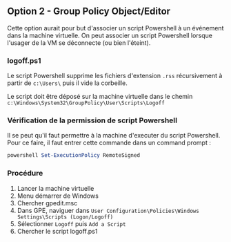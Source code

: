 ## Option 2 - Group Policy Object/Editor

Cette option aurait pour but d'associer un script Powershell à un événement dans la machine virtuelle. On peut associer un script Powershell lorsque l'usager de la VM se déconnecte (ou bien l'éteint).

### logoff.ps1

Le script Powershell supprime les fichiers d'extension `.rss` récursivement à partir de `c:\Users\` puis il vide la corbeille.

Le script doit être déposé sur la machine virtuelle dans le chemin `c:\Windows\System32\GroupPolicy\User\Scripts\Logoff`

### Vérification de la permission de script Powershell

Il se peut qu'il faut permettre à la machine d'executer du script Powershell. Pour ce faire, il faut entrer cette commande dans un command prompt : 

```Powershell
powershell Set-ExecutionPolicy RemoteSigned
```

### Procédure

1. Lancer la machine virtuelle
1. Menu démarrer de Windows
1. Chercher gpedit.msc
1. Dans GPE, naviguer dans `User Configuration\Policies\Windows Settings\Scripts (Logon/Logoff)`
1. Sélectionner `Logoff` puis `Add a Script`
1. Chercher le script logoff.ps1
